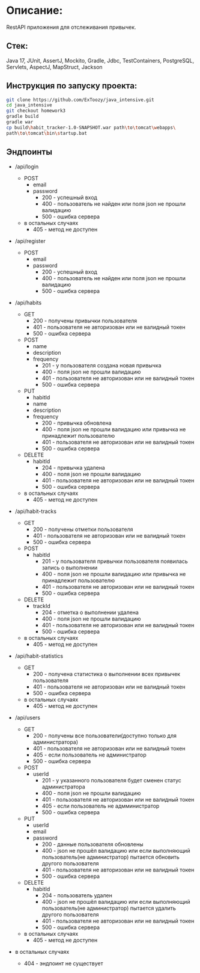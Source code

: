 # Описание:

RestAPI приложения для отслеживания привычек.

## Стек:

Java 17, JUnit, AssertJ, Mockito, Gradle, Jdbc, TestContainers, PostgreSQL, Servlets, AspectJ, MapStruct, Jackson

## Инструкция по запуску проекта:

```bash
git clone https://github.com/ExToozy/java_intensive.git
cd java_intensive
git checkout homework3
gradle build
gradle war
cp build\habit_tracker-1.0-SNAPSHOT.war path\to\tomcat\webapps\
path\to\tomcat\bin\startup.bat
```

## Эндпоинты

- /api/login
    - POST
        - email
        - password
            - 200 - успешный вход
            - 400 - пользователь не найден или поля json не прошли валидацию
            - 500 - ошибка сервера
    - в остальных случаях
        - 405 - метод не доступен

- /api/register
    - POST
        - email
        - password
            - 200 - успешный вход
            - 400 - пользователь не найден или поля json не прошли валидацию
            - 500 - ошибка сервера

- /api/habits
    - GET
        - 200 - получены привычки пользователя
        - 401 - пользователя не авторизован или не валидный токен
        - 500 - ошибка сервера
    - POST
        - name
        - description
        - frequency
            - 201 - у пользователя создана новая привычка
            - 400 - поля json не прошли валидацию
            - 401 - пользователя не авторизован или не валидный токен
            - 500 - ошибка сервера
    - PUT
        - habitId
        - name
        - description
        - frequency
            - 200 - привычка обновлена
            - 400 - поля json не прошли валидацию или привычка не принадлежит пользователю
            - 401 - пользователя не авторизован или не валидный токен
            - 500 - ошибка сервера
    - DELETE
        - habitId
            - 204 - привычка удалена
            - 400 - поля json не прошли валидацию
            - 401 - пользователя не авторизован или не валидный токен
            - 500 - ошибка сервера
    - в остальных случаях
        - 405 - метод не доступен

- /api/habit-tracks
    - GET
        - 200 - получены отметки пользователя
        - 401 - пользователя не авторизован или не валидный токен
        - 500 - ошибка сервера
    - POST
        - habitId
            - 201 - у пользователя привычки пользователя появилась запись о выполнении
            - 400 - поля json не прошли валидацию или привычка не принадлежит пользователю
            - 401 - пользователя не авторизован или не валидный токен
            - 500 - ошибка сервера
    - DELETE
        - trackId
            - 204 - отметка о выполнении удалена
            - 400 - поля json не прошли валидацию
            - 401 - пользователя не авторизован или не валидный токен
            - 500 - ошибка сервера
    - в остальных случаях
        - 405 - метод не доступен
- /api/habit-statistics
    - GET
        - 200 - получена статистика о выполнении всех привычек пользователя
        - 401 - пользователя не авторизован или не валидный токен
        - 500 - ошибка сервера
    - в остальных случаях
        - 405 - метод не доступен

- /api/users
    - GET
        - 200 - получены все пользователи(доступно только для администратора)
        - 401 - пользователя не авторизован или не валидный токен
        - 405 - если пользователь не администратор
        - 500 - ошибка сервера
    - POST
        - userId
            - 201 - у указанного пользователя будет сменен статус администратора
            - 400 - поля json не прошли валидацию
            - 401 - пользователя не авторизован или не валидный токен
            - 405 - если пользователь не адмминистратор
            - 500 - ошибка сервера
    - PUT
        - userId
        - email
        - password
            - 200 - данные пользователя обновлены
            - 400 - json не прошёл валидацию или если выполняющий пользователь(не администратор) пытается обновить
              другого пользователя
            - 401 - пользователя не авторизован или не валидный токен
            - 500 - ошибка сервера
    - DELETE
        - habitId
            - 204 - пользователь удален
            - 400 - json не прошёл валидацию или если выполняющий пользователь(не администратор) пытается удалить
              другого пользователя
            - 401 - пользователя не авторизован или не валидный токен
            - 500 - ошибка сервера
    - в остальных случаях
        - 405 - метод не доступен

- в остальных случаях
    - 404 - эндпоинт не существует